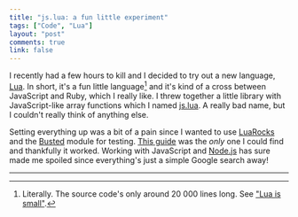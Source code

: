 ```yaml
---
title: "js.lua: a fun little experiment"
tags: ["Code", "Lua"]
layout: "post"
comments: true
link: false
---
```


I recently had a few hours to kill and I decided to try out a new language,
[Lua](http://www.lua.org/). In short, it's a fun little language[^20131104-1]
and it's kind of a cross between JavaScript and Ruby, which I really like.
I threw together a little library with JavaScript-like array functions which
I named [js.lua](https://github.com/gummesson/js.lua). A really bad name, but
I couldn't really think of anything else.

Setting everything up was a bit of a pain since I wanted to use
[LuaRocks](http://luarocks.org/) and the
[Busted](http://olivinelabs.com/busted/) module for testing. [This
guide](http://www.thijsschreijer.nl/blog/?p=772) was the *only* one I could find
and thankfully it worked. Working with JavaScript and
[Node.js](http://nodejs.org/) has sure made me spoiled since everything's just
a simple Google search away!

* * *

[^20131104-1]: Literally. The source code's only around 20 000 lines long. See ["Lua is small"](http://www.lua.org/about.html).
